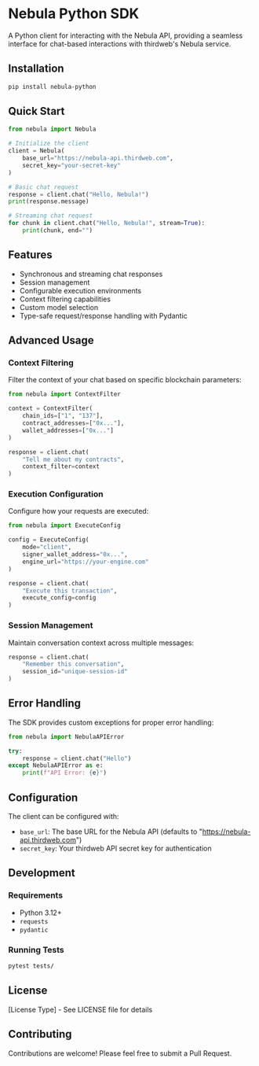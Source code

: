 # Nebula Python SDK

A Python client for interacting with the Nebula API, providing a seamless interface for chat-based interactions with thirdweb's Nebula service.

## Installation

```bash
pip install nebula-python
```

## Quick Start

```python
from nebula import Nebula

# Initialize the client
client = Nebula(
    base_url="https://nebula-api.thirdweb.com",
    secret_key="your-secret-key"
)

# Basic chat request
response = client.chat("Hello, Nebula!")
print(response.message)

# Streaming chat request
for chunk in client.chat("Hello, Nebula!", stream=True):
    print(chunk, end="")
```

## Features

- Synchronous and streaming chat responses
- Session management
- Configurable execution environments
- Context filtering capabilities
- Custom model selection
- Type-safe request/response handling with Pydantic

## Advanced Usage

### Context Filtering

Filter the context of your chat based on specific blockchain parameters:

```python
from nebula import ContextFilter

context = ContextFilter(
    chain_ids=["1", "137"],
    contract_addresses=["0x..."],
    wallet_addresses=["0x..."]
)

response = client.chat(
    "Tell me about my contracts",
    context_filter=context
)
```

### Execution Configuration

Configure how your requests are executed:

```python
from nebula import ExecuteConfig

config = ExecuteConfig(
    mode="client",
    signer_wallet_address="0x...",
    engine_url="https://your-engine.com"
)

response = client.chat(
    "Execute this transaction",
    execute_config=config
)
```

### Session Management

Maintain conversation context across multiple messages:

```python
response = client.chat(
    "Remember this conversation",
    session_id="unique-session-id"
)
```

## Error Handling

The SDK provides custom exceptions for proper error handling:

```python
from nebula import NebulaAPIError

try:
    response = client.chat("Hello")
except NebulaAPIError as e:
    print(f"API Error: {e}")
```

## Configuration

The client can be configured with:

- `base_url`: The base URL for the Nebula API (defaults to "https://nebula-api.thirdweb.com")
- `secret_key`: Your thirdweb API secret key for authentication

## Development

### Requirements

- Python 3.12+
- `requests`
- `pydantic`

### Running Tests

```bash
pytest tests/
```

## License

[License Type] - See LICENSE file for details

## Contributing

Contributions are welcome! Please feel free to submit a Pull Request.
